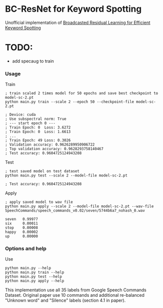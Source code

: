 # BC-ResNet for Keyword Spotting
Unofficial implementation of [Broadcasted Residual Learning for Efficient Keyword Spotting](https://arxiv.org/abs/2106.04140)

# TODO:
- add specaug to train

### Usage
Train
```
; train scaled 2 times model for 50 epochs and save best checkpoint to model-sc-2.pt
python main.py train --scale 2 --epoch 50 --checkpoint-file model-sc-2.pt

; Device: cuda
; Use subspectral norm: True
; --- start epoch 0 ---
; Train Epoch: 0  Loss: 3.6272
; Train Epoch: 0  Loss: 1.6613
; ...
; Train Epoch: 49 Loss: 0.3026
; Validation accuracy: 0.9626289950906722
; Top validation accuracy: 0.9628293758140467
; Test accuracy: 0.9604725124943208
```

Test
```
; test saved model on test dataset
python main.py test --scale 2 --model-file model-sc-2.pt

; Test accuracy: 0.9604725124943208
```

Apply
```
; apply saved model to wav file
python main.py apply --scale 2 --model-file model-sc-2.pt --wav-file SpeechCommands/speech_commands_v0.02/seven/5744b6a7_nohash_0.wav

seven   0.99977
six     0.00011
stop    0.00008
happy   0.00002
up      0.00000
```

### Options and help
Use
```
python main.py --help
python main.py train --help
python main.py test --help
python main.py apply --help
```

This implementation use all 35 labels from Google Speech Commands Dataset. Original paper use 10 commands and additional re-balanced "Unknown word" and "Silence" labels (section 4.1 in paper).
